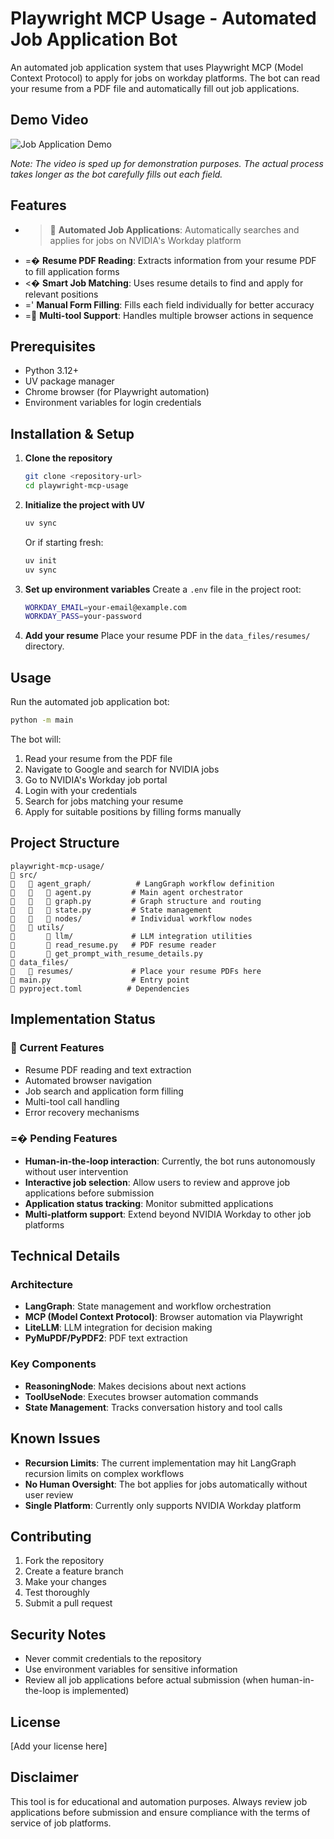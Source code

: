 # Playwright MCP Usage - Automated Job Application Bot

An automated job application system that uses Playwright MCP (Model Context Protocol) to apply for jobs on workday platforms. The bot can read your resume from a PDF file and automatically fill out job applications.

## Demo Video

![Job Application Demo](https://github.com/user-attachments/assets/demo-video-placeholder)

*Note: The video is sped up for demonstration purposes. The actual process takes longer as the bot carefully fills out each field.*

## Features

- > **Automated Job Applications**: Automatically searches and applies for jobs on NVIDIA's Workday platform
- =� **Resume PDF Reading**: Extracts information from your resume PDF to fill application forms
- <� **Smart Job Matching**: Uses resume details to find and apply for relevant positions
- =' **Manual Form Filling**: Fills each field individually for better accuracy
- = **Multi-tool Support**: Handles multiple browser actions in sequence

## Prerequisites

- Python 3.12+
- UV package manager
- Chrome browser (for Playwright automation)
- Environment variables for login credentials

## Installation & Setup

1. **Clone the repository**
   ```bash
   git clone <repository-url>
   cd playwright-mcp-usage
   ```

2. **Initialize the project with UV**
   ```bash
   uv sync
   ```
   
   Or if starting fresh:
   ```bash
   uv init
   uv sync
   ```

3. **Set up environment variables**
   Create a `.env` file in the project root:
   ```bash
   WORKDAY_EMAIL=your-email@example.com
   WORKDAY_PASS=your-password
   ```

4. **Add your resume**
   Place your resume PDF in the `data_files/resumes/` directory.

## Usage

Run the automated job application bot:

```bash
python -m main
```

The bot will:
1. Read your resume from the PDF file
2. Navigate to Google and search for NVIDIA jobs
3. Go to NVIDIA's Workday job portal
4. Login with your credentials
5. Search for jobs matching your resume
6. Apply for suitable positions by filling forms manually

## Project Structure

```
playwright-mcp-usage/
   src/
      agent_graph/          # LangGraph workflow definition
         agent.py         # Main agent orchestrator
         graph.py         # Graph structure and routing
         state.py         # State management
         nodes/           # Individual workflow nodes
      utils/
          llm/             # LLM integration utilities
          read_resume.py   # PDF resume reader
          get_prompt_with_resume_details.py
   data_files/
      resumes/             # Place your resume PDFs here
   main.py                  # Entry point
   pyproject.toml          # Dependencies
```

## Implementation Status

###  Current Features
- Resume PDF reading and text extraction
- Automated browser navigation
- Job search and application form filling
- Multi-tool call handling
- Error recovery mechanisms

### =� Pending Features
- **Human-in-the-loop interaction**: Currently, the bot runs autonomously without user intervention
- **Interactive job selection**: Allow users to review and approve job applications before submission
- **Application status tracking**: Monitor submitted applications
- **Multi-platform support**: Extend beyond NVIDIA Workday to other job platforms

## Technical Details

### Architecture
- **LangGraph**: State management and workflow orchestration
- **MCP (Model Context Protocol)**: Browser automation via Playwright
- **LiteLLM**: LLM integration for decision making
- **PyMuPDF/PyPDF2**: PDF text extraction

### Key Components
- **ReasoningNode**: Makes decisions about next actions
- **ToolUseNode**: Executes browser automation commands
- **State Management**: Tracks conversation history and tool calls

## Known Issues

- **Recursion Limits**: The current implementation may hit LangGraph recursion limits on complex workflows
- **No Human Oversight**: The bot applies for jobs automatically without user review
- **Single Platform**: Currently only supports NVIDIA Workday platform

## Contributing

1. Fork the repository
2. Create a feature branch
3. Make your changes
4. Test thoroughly
5. Submit a pull request

## Security Notes

- Never commit credentials to the repository
- Use environment variables for sensitive information
- Review all job applications before actual submission (when human-in-the-loop is implemented)

## License

[Add your license here]

## Disclaimer

This tool is for educational and automation purposes. Always review job applications before submission and ensure compliance with the terms of service of job platforms.